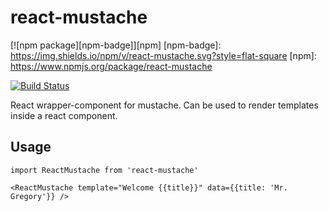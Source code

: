 # react-mustache

[![npm package][npm-badge]][npm]
[npm-badge]: https://img.shields.io/npm/v/react-mustache.svg?style=flat-square
[npm]: https://www.npmjs.org/package/react-mustache

[![Build Status](https://travis-ci.org/elviejokike/react-mustache.svg?branch=master)](https://travis-ci.org/elviejokike/react-mustache)

React wrapper-component for mustache. Can be used to render templates inside a react component.

## Usage

```
import ReactMustache from 'react-mustache'
```

```
<ReactMustache template="Welcome {{title}}" data={{title: 'Mr. Gregory'}} />
```
